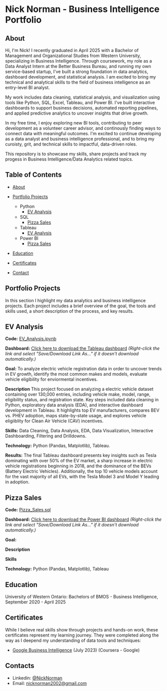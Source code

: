 # Nick Norman - Business Intelligence Portfolio
## About

Hi, I'm Nick! I recently graduated in April 2025 with a Bachelor of Management and Organizational Studies from Western University, specializing in Business Intelligence. Through coursework, my role as a Data Analyst Intern at the Better Business Bureau, and running my own service-based startup, I've built a strong foundation in data analytics, dashboard development, and statistical analysis. I am excited to bring my technical and analytical skills to the field of business intelligence as an entry-level BI analyst. 

My work includes data cleaning, statistical analysis, and visualization using tools like Python, SQL, Excel, Tableau, and Power BI. I've built interactive dashboards to support business decisions, automated reporting pipelines, and applied predictive analytics to uncover insights that drive growth. 

In my free time, I enjoy exploring new BI tools, contributing to peer development as a volunteer career advisor, and continously finding ways to connect data with meaningful outcomes. I'm excited to continue developing as a data analyst and business intelligence professional, and to bring my curoisty, grit, and technical skills to impactful, data-driven roles. 

This repository is to showcase my skills, share projects and track my progess in Business Intelligence/Data Analytics related topics. 

## Table of Contents

- [About](#About)

- [Portfolio Projects](#portfolio-projects)

    - Python
        - [EV Analysis](#ev-analysis)
    - SQL
        - [Pizza Sales](#pizza-sales)
    - Tableau
        - [EV Analysis](#ev-analysis)
    - Power BI
        - [Pizza Sales](#pizza-sales)
 
- [Education](#education)

- [Certificates](#certificates)

- [Contact](#contact)


## Portfolio Projects

In this section I highlight my data analytics and business intelligence projects. Each project includes a brief overview of the goal, the tools and skills used, a short description of the process, and key results. 

## EV Analysis

**Code:** [EV_Analysis.ipynb](./EV_Analysis.ipynb)

**Dashboard:** [Click here to download the Tableau dashboard](EV_Analysis_Dashboard.twbx)
*(Right-click the link and select "Save/Download Link As..." if it doesn't download automatically.)*

**Goal:** To analyze electric vehicle registration data in order to uncover trends in EV growth, identify the most common makes and models, evaluate vehicle eligibility for enviormental incentives. 

**Description** This project focused on analyzing a electric vehicle dataset containing over 130,000 entries, including vehicle make, model, range, eligibility status, and registration state. Key steps included data cleaning in Python, exploratory data analysis (EDA), and interactive dashboard development in Tableau. It highlights top EV manufacturers, compares BEV vs. PHEV adoption, maps state-by-state usage, and explores vehicle eligiiblity for Clean Air Vehicle (CAV) incentives. 

**Skills:** Data Cleaning, Data Analysis, EDA, Data Visualization, Interactive Dashboarding, Filtering and Drilldowns.

**Technology:** Python (Pandas, Matplotlib), Tableau.

**Results:** The final Tableau dashboard presents key insights such as Tesla dominating with over 50% of the EV market, a sharp increase in electric vehicle registrations beginning in 2018, and the dominance of the BEVs (Battery Electric Vehicles). Additionally, the top 10 vehicle models account for the vast majority of all EVs, with the Tesla Model 3 and Model Y leading in adoption. 


## Pizza Sales

**Code:** [Pizza_Sales.sql](Pizza_Sales.sql)

**Dashboard:** [Click here to download the Power BI dashboard](Pizza_Sales_Dashboards.pbix)
*(Right-click the link and select "Save/Download Link As..." if it doesn't download automatically.)*

**Goal:**

**Description**

**Skills** 

**Technology:** Python (Pandas, Matplotlib), Tableau


## Education

University of Western Ontario: Bachelors of BMOS - Business Intelligence, September 2020 - April 2025


## Certificates

While I believe real skills show through projects and hands-on work, these certificates represent my learning journey. They were completed along the way as I deepend my understanding of data tools and techniques: 

- [Google Business Intelligence](https://coursera.org/share/22cefa62273fe181526ee69f755c0485) (July 2023) (Coursera - Google)


## Contacts

- Linkedin: [@NickNorman](https://www.linkedin.com/in/nicknorman1)
- Email: [nicknorman2002@gmail.com](mailto:nicknorman2002@gmail.com)
